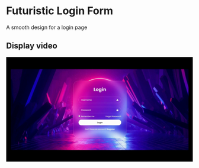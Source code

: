 <h1> Futuristic Login Form </h1>

A smooth design for a login page

<h2> Display video </h2>

![](screen.gif.gif)